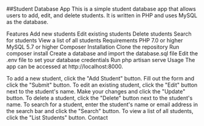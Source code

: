 ##Student Database App
This is a simple student database app that allows users to add, edit, and delete students. It is written in PHP and uses MySQL as the database.

Features
Add new students
Edit existing students
Delete students
Search for students
View a list of all students
Requirements
PHP 7.0 or higher
MySQL 5.7 or higher
Composer
Installation
Clone the repository
Run composer install
Create a database and import the database.sql file
Edit the .env file to set your database credentials
Run php artisan serve
Usage
The app can be accessed at http://localhost:8000.

To add a new student, click the "Add Student" button. Fill out the form and click the "Submit" button.
To edit an existing student, click the "Edit" button next to the student's name. Make your changes and click the "Update" button.
To delete a student, click the "Delete" button next to the student's name.
To search for a student, enter the student's name or email address in the search bar and click the "Search" button.
To view a list of all students, click the "List Students" button.
Contact
